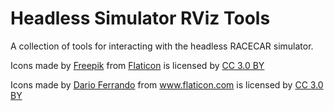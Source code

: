 # Headless Simulator RViz Tools

A collection of tools for interacting with the headless RACECAR simulator.


Icons made by [Freepik](http://www.freepik.com) from [Flaticon](www.flaticon.com) is licensed by [CC 3.0 BY](http://creativecommons.org/licenses/by/3.0/)

<div>Icons made by <a href="http://www.flaticon.com/authors/dario-ferrando" title="Dario Ferrando">Dario Ferrando</a> from <a href="http://www.flaticon.com" title="Flaticon">www.flaticon.com</a> is licensed by <a href="http://creativecommons.org/licenses/by/3.0/" title="Creative Commons BY 3.0" target="_blank">CC 3.0 BY</a></div>